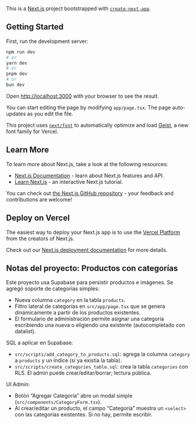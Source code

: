 This is a [Next.js](https://nextjs.org) project bootstrapped with [`create-next-app`](https://nextjs.org/docs/app/api-reference/cli/create-next-app).

## Getting Started

First, run the development server:

```bash
npm run dev
# or
yarn dev
# or
pnpm dev
# or
bun dev
```

Open [http://localhost:3000](http://localhost:3000) with your browser to see the result.

You can start editing the page by modifying `app/page.tsx`. The page auto-updates as you edit the file.

This project uses [`next/font`](https://nextjs.org/docs/app/building-your-application/optimizing/fonts) to automatically optimize and load [Geist](https://vercel.com/font), a new font family for Vercel.

## Learn More

To learn more about Next.js, take a look at the following resources:

- [Next.js Documentation](https://nextjs.org/docs) - learn about Next.js features and API.
- [Learn Next.js](https://nextjs.org/learn) - an interactive Next.js tutorial.

You can check out [the Next.js GitHub repository](https://github.com/vercel/next.js) - your feedback and contributions are welcome!

## Deploy on Vercel

The easiest way to deploy your Next.js app is to use the [Vercel Platform](https://vercel.com/new?utm_medium=default-template&filter=next.js&utm_source=create-next-app&utm_campaign=create-next-app-readme) from the creators of Next.js.

Check out our [Next.js deployment documentation](https://nextjs.org/docs/app/building-your-application/deploying) for more details.

## Notas del proyecto: Productos con categorías

Este proyecto usa Supabase para persistir productos e imágenes. Se agregó soporte de categorías simples:

- Nueva columna `category` en la tabla `products`.
- Filtro lateral de categorías en `src/app/page.tsx` que se genera dinámicamente a partir de los productos existentes.
- El formulario de administración permite asignar una categoría escribiendo una nueva o eligiendo una existente (autocompletado con datalist).

SQL a aplicar en Supabase:

- `src/scripts/add_category_to_products.sql`: agrega la columna `category` a `products` y un índice (si ya existía la tabla).
- `src/scripts/create_categories_table.sql`: crea la tabla `categories` con RLS. El admin puede crear/editar/borrar; lectura pública.

UI Admin:

- Botón “Agregar Categoría” abre un modal simple (`src/components/CategoryForm.tsx`).
- Al crear/editar un producto, el campo “Categoría” muestra un `<select>` con las categorías existentes. Si no hay, permite escribir.
